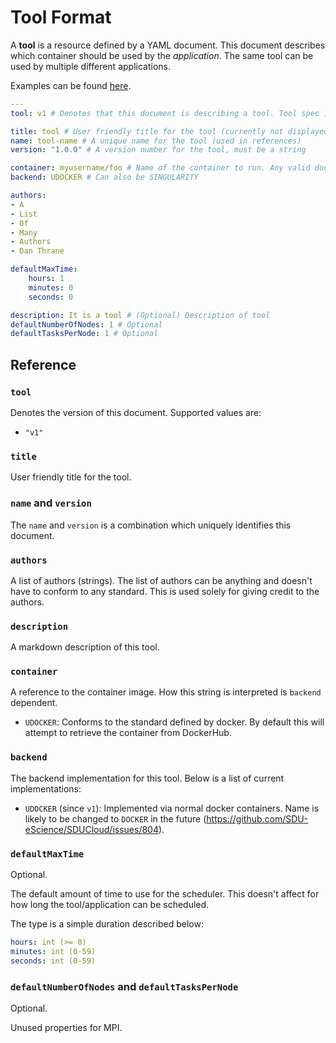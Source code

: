 # Tool Format

A __tool__ is a resource defined by a YAML document. This document describes
which container should be used by the _application_. The same tool can be
used by multiple different applications.

Examples can be found [here](../yaml/tools).

```yaml
---
tool: v1 # Denotes that this document is describing a tool. Tool spec is v1.

title: tool # User friendly title for the tool (currently not displayed anywhere)
name: tool-name # A unique name for the tool (used in references)
version: "1.0.0" # A version number for the tool, must be a string

container: myusername/foo # Name of the container to run. Any valid docker container string (including remote ones)
backend: UDOCKER # Can also be SINGULARITY

authors:
- A
- List
- Of
- Many
- Authors
- Dan Thrane

defaultMaxTime:
    hours: 1
    minutes: 0
    seconds: 0

description: It is a tool # (Optional) Description of tool
defaultNumberOfNodes: 1 # Optional
defaultTasksPerNode: 1 # Optional
```

## Reference

### `tool`

Denotes the version of this document. Supported values are:

- `"v1"`

### `title`

User friendly title for the tool.

### `name` and `version`

The `name` and `version` is a combination which uniquely identifies this
document.

### `authors`

A list of authors (strings). The list of authors can be anything and doesn't
have to conform to any standard. This is used solely for giving credit to the
authors.

### `description`

A markdown description of this tool.

### `container`

A reference to the container image. How this string is interpreted is
`backend` dependent.

- `UDOCKER`: Conforms to the standard defined by docker. By default this will
  attempt to retrieve the container from DockerHub.

### `backend`

The backend implementation for this tool. Below is a list of current
implementations:

- `UDOCKER` (since `v1`): Implemented via normal docker containers. Name is
likely to be changed to `DOCKER` in the future
(https://github.com/SDU-eScience/SDUCloud/issues/804).

### `defaultMaxTime`

Optional.

The default amount of time to use for the scheduler. This doesn't affect for
how long the tool/application can be scheduled.

The type is a simple duration described below:

```yaml
hours: int (>= 0)
minutes: int (0-59)
seconds: int (0-59)
```

### `defaultNumberOfNodes` and `defaultTasksPerNode`

Optional.

Unused properties for MPI.
